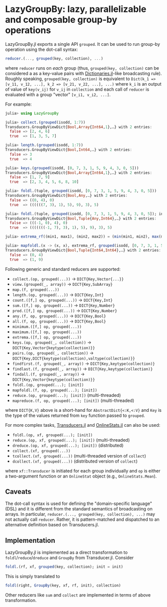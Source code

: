 # LazyGroupBy: lazy, parallelizable and composable group-by operations

LazyGroupBy.jl exports a single API `grouped`.  It can be used to run
group-by operation using the dot-call syntax:

```JULIA
reducer.(..., grouped(key, collection), ...)
```

where `reducer` runs on _each_ group (thus, `grouped(key, collection)`
can be considered a as a key-value pairs with
[Dictionaries.jl](https://github.com/andyferris/Dictionaries.jl)-like
broadcasting rule).  Roughly speaking, `grouped(key, collection)` is
equivalent to `Dict(k_1 => [v_11, v_12, ...], k_2 =>
[v_21, v_22, ...], ...)` where `k_i` is an output of value of
`key(v_ij)` for `v_ij` in `collection` and each call of `reducer` is
evaluated with a group "vector" `[v_i1, v_i2, ...]`.

For example:

```julia
julia> using LazyGroupBy

julia> collect.(grouped(isodd, 1:7))
Transducers.GroupByViewDict{Bool,Array{Int64,1},…} with 2 entries:
  false => [2, 4, 6]
  true  => [1, 3, 5, 7]

julia> length.(grouped(isodd, 1:7))
Transducers.GroupByViewDict{Bool,Int64,…} with 2 entries:
  false => 3
  true  => 4

julia> keys.(grouped(isodd, [0, 7, 3, 1, 5, 9, 4, 3, 0, 5]))
Transducers.GroupByViewDict{Bool,Array{Int64,1},…} with 2 entries:
  false => [1, 7, 9]
  true  => [2, 3, 4, 5, 6, 8, 10]

julia> foldl.(tuple, grouped(isodd, [0, 7, 3, 1, 5, 9, 4, 3, 0, 5]))
Transducers.GroupByViewDict{Bool,Any,…} with 2 entries:
  false => ((0, 4), 0)
  true  => ((((((7, 3), 1), 5), 9), 3), 5)

julia> foldl.(tuple, grouped(isodd, [0, 7, 3, 1, 5, 9, 4, 3, 0, 5]); init = -1)
Transducers.GroupByViewDict{Bool,Tuple{Any,Int64},…} with 2 entries:
  false => (((-1, 0), 4), 0)
  true  => (((((((-1, 7), 3), 1), 5), 9), 3), 5)

julia> extrema_rf((min1, max1), (min2, max2)) = (min(min1, min2), max(max1, max2));

julia> mapfoldl.(x -> (x, x), extrema_rf, grouped(isodd, [0, 7, 3, 1, 5, 9, 4, 3, 0, 5]))
Transducers.GroupByViewDict{Bool,Tuple{Int64,Int64},…} with 2 entries:
  false => (0, 4)
  true  => (1, 9)
```

Following generic and standard reducers are supported:

* `collect.(op, grouped(...))` → `DICT{Key,Vector{...}}`
* `view.(grouped(_, array))` → `DICT{Key,SubArray}`
* `map.(f, grouped(...))`
* `length.(op, grouped(...))` → `DICT{Key,Int}`
* `count.([f,] op, grouped(...))` → `DICT{Key,Int}`
* `sum.([f,] op, grouped(...))` → `DICT{Key,Number}`
* `prod.([f,] op, grouped(...))` → `DICT{Key,Number}`
* `any.(f, op, grouped(...))` → `DICT{Key,Bool}`
* `all.(f, op, grouped(...))` → `DICT{Key,Bool}`
* `minimum.([f,] op, grouped(...))`
* `maximum.([f,] op, grouped(...))`
* `extrema.([f,] op, grouped(...))`
* `keys.(op, grouped(_, collection))` → `DICT{Key,Vector{keytype(collection)}}`
* `pairs.(op, grouped(_, collection))` →
  `DICT{Key,DICT{keytype(collection),valtype(collection)}}`
* `findfirst.(f, grouped(_, array))` → `DICT{Key,keytype(collection)}`
* `findlast.(f, grouped(_, array))` → `DICT{Key,keytype(collection)}`
* `findall.(f, grouped(_, array))` → `DICT{Key,Vector{keytype(collection)}}`
* `foldl.(op, grouped(...); [init])`
* `mapfoldl.(f, op, grouped(...); [init])`
* `reduce.(op, grouped(...); [init])` (multi-threaded)
* `mapreduce.(f, op, grouped(...); [init])` (multi-threaded)

where `DICT{K,V}` above is a short-hand for `AbstractDict{<:K,<:V}`
and `Key` is the type of the values returned from `key` function
passed to `grouped`.

For more complex tasks,
[Transducers.jl](https://github.com/tkf/Transducers.jl) and
[OnlineStats.jl](https://github.com/joshday/OnlineStats.jl) can also
be used:

* `foldl.(op, xf, grouped(...); [init])`
* `reduce.(op, xf, grouped(...); [init])` (multi-threaded)
* `dreduce.(op, xf, grouped(...); [init])` (distributed)
* `collect.(xf, grouped(...))`
* `tcollect.(xf, grouped(...))` (multi-threaded version of `collect`)
* `dcollect.(xf, grouped(...))` (distributed version of `collect`)

where `xf::Transducer` is initiated for each group individually and
`op` is either a two-argument function or an `OnlineStat` object
(e.g., `OnlineStats.Mean`).

## Caveats

The dot-call syntax is used for defining the "domain-specific
language" (DSL) and it is different from the standard semantics of
broadcasting on arrays.  In particular, `reducer.(..., grouped(key,
collection), ...)` may not actually call `reducer`.  Rather, it is
pattern-matched and dispatched to an alternative definition based on
Transducers.jl.

## Implementation

LazyGroupBy.jl is implemented as a direct transformation to
`foldl`/`reduce`/`dreduce` and `GroupBy` from Transducer.jl.  Consider

```JULIA
foldl.(rf, xf, grouped(key, collection); init = init)
```

This is simply translated to

```JULIA
foldl(right, GroupBy(key, xf, rf, init), collection)
```

Other reducers like `sum` and `collect` are implemented in terms of
above transformation.
